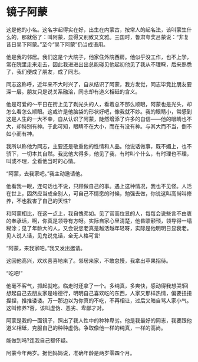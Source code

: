 # 镜子阿蒙

这是他的小名。这名字起得实在好，出生在内蒙古，按常人的起名法，该叫蒙生什么的，那就俗了：叫阿蒙，显得又别致又文雅。三国时，鲁肃夸奖吕蒙说：“非复昔日吴下阿蒙。”至今“吴下阿蒙”仍当成语用。 

他是我的邻居。我们这是个大院子，他家住外院西房。他似乎没工作，也不上学，常在院里走来走去，因此我进进出出总能碰见他起初他见了我从不理睬，后来熟悉了，我们便成了朋友，成了同志。 

同志这称呼，近年来不大时兴了，自从结识了阿蒙，我方发觉，同志毕竟比朋友要深一层。朋友只是说关系融洽，同志却有道义相砥的含义。 

他是可爱的～平日在街上见了剃光头的人，看着总不那么顺眼，阿蒙也是光头，却怎么看怎么顺眼。这或许是他脑袋的形状好吧，像我就不妙。我的眼睛小，常感到这是人生的一大不幸，自从认识了阿蒙，陡然增添了许多的自信——他的眼睛也不大，却特别有神。于此可知，眼睛不在大小，而在有没有神。与其大而不当，倒不如小而有神。 

我所以称他为同志，主要还是敬重他的性情和人品。他说话做事，既不媚上，也不骄下，一切本其自然。我比他大得多，他见了我，有时叫个什么，有时理也不理，叫或不理，全看他当时的心情。 

“阿蒙，去我家吧。”我主动邀请他。 

他看我一眼，连句话也不说，只顾做自己的事。遇上这种情况，我也不见怪。人活在世上，固然应当成全别人，可自己不情愿的时候，勉强去做，你说这叫高尚叫修养，不也戕害了自己的天性? 

和阿蒙相比，在这一点上，我自愧弗如。见了官高位显的人，每每会说些言不由衷的奉承话，啊，你真是领导有方呀。实际自家心里清楚，他昏聩颟顸，领导得一塌糊涂；见了年龄大的人，又会说您老真是越活越年轻呀，实际是他明明日显衰老。见人说人话，见鬼说鬼话，全无人格可言! 

“阿蒙，来我家吧。”我又发出邀请。 

这回他高兴，欢欢喜喜地来了。邻居来家，不敢怠慢，我拿出苹果招待。 

“吃吧!” 

他毫不客气，抓起就吃。临走时还拿了一个。多纯真，多爽快，感动得我想哭!回想起自己去朋友家是啥德行，明明自己喜欢吃的东西，人家又那样热情，偏要扭扭捏捏，推推诿诿。万一那边以为你真的不吃，不再相让，过后又暗自骂人家小气。这叫修养?否，该叫虚伪、恶劣、卑鄙才对。 

阿蒙是我的一面镜子，照出了我人性中的种种卑劣。他是我最好的同志，我要跟他道义相砥，克服自己的种种虚伪。争取像他一样的纯真，一样的高尚。 

能做到吗?连我自己都怀疑。 

阿蒙今年两岁。据他妈妈说，准确年龄是两岁零四个月。